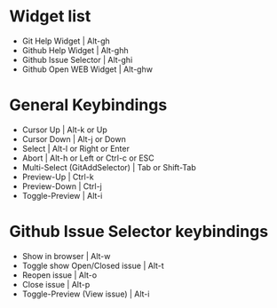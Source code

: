 # Widget list
- Git Help Widget               | Alt-gh
- Github Help Widget            | Alt-ghh
- Github Issue Selector         | Alt-ghi
- Github Open WEB Widget        | Alt-ghw

# General Keybindings
- Cursor Up                     | Alt-k or Up
- Cursor Down                   | Alt-j or Down
- Select                        | Alt-l or Right or Enter
- Abort                         | Alt-h or Left or Ctrl-c or ESC
- Multi-Select (GitAddSelector) | Tab or Shift-Tab
- Preview-Up                    | Ctrl-k
- Preview-Down                  | Ctrl-j
- Toggle-Preview                | Alt-i

# Github Issue Selector keybindings
- Show in browser               | Alt-w
- Toggle show Open/Closed issue | Alt-t
- Reopen issue                  | Alt-o
- Close issue                   | Alt-p
- Toggle-Preview (View issue)   | Alt-i
